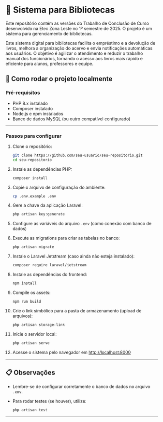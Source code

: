 # 📖 Sistema para Bibliotecas

Este repositório contém as versões do Trabalho de Conclusão de Curso desenvolvido na Etec Zona Leste no 1º semestre de 2025. O projeto é um sistema para gerenciamento de bibliotecas.

Este sistema digital para bibliotecas facilita o empréstimo e a devolução de livros, melhora a organização do acervo e envia notificações automáticas aos usuários. O objetivo é agilizar o atendimento e reduzir o trabalho manual dos funcionários, tornando o acesso aos livros mais rápido e eficiente para alunos, professores e equipe.

## 🚀 Como rodar o projeto localmente

### Pré-requisitos

* PHP 8.x instalado
* Composer instalado
* Node.js e npm instalados
* Banco de dados MySQL (ou outro compatível configurado)

---

### Passos para configurar

1. Clone o repositório:

   ```bash
   git clone https://github.com/seu-usuario/seu-repositorio.git
   cd seu-repositorio
   ```

2. Instale as dependências PHP:

   ```bash
   composer install
   ```

3. Copie o arquivo de configuração do ambiente:

   ```bash
   cp .env.example .env
   ```

4. Gere a chave da aplicação Laravel:

   ```bash
   php artisan key:generate
   ```

5. Configure as variáveis do arquivo `.env` (como conexão com banco de dados)

6. Execute as migrations para criar as tabelas no banco:

   ```bash
   php artisan migrate
   ```

7. Instale o Laravel Jetstream (caso ainda não esteja instalado):

   ```bash
   composer require laravel/jetstream
   ```

8. Instale as dependências do frontend:

   ```bash
   npm install
   ```

9. Compile os assets:

   ```bash
   npm run build
   ```

10. Crie o link simbólico para a pasta de armazenamento (upload de arquivos):

    ```bash
    php artisan storage:link
    ```

11. Inicie o servidor local:

    ```bash
    php artisan serve
    ```

12. Acesse o sistema pelo navegador em [http://localhost:8000](http://localhost:8000)

---

## 📋 Observações

* Lembre-se de configurar corretamente o banco de dados no arquivo `.env`.
* Para rodar testes (se houver), utilize:

  ```bash
  php artisan test
  ```

---
